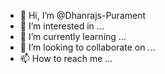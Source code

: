 - 👋 Hi, I’m @Dhanrajs-Purament
- 👀 I’m interested in ...
- 🌱 I’m currently learning ...
- 💞️ I’m looking to collaborate on ...
- 📫 How to reach me ...

<!---
Dhanrajs-Purament/Dhanrajs-Purament is a ✨ special ✨ repository because its `README.md` (this file) appears on your GitHub profile.
You can click the Preview link to take a look at your changes.
--->
